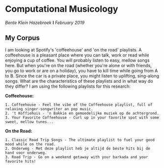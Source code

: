 # Computational Musicology
*Bente Klein Hazebroek*  **I**  *February 2019*

## My Corpus
I am looking at Spotify's 'coffeehouse' and 'on the road' playlists. A coffeehouse is a pleasant place where you can talk, work or read while enjoying a cup of coffee. You will probably listen to easy, mellow songs here. But when you're on the road (whether you're alone or with friends, you go to work or are on a holiday), you have to kill time while going from A to B. Since the car is a private place, you might listen to uplifting, sing-along songs. What are the characteristics of these playlists and in what way do they differ? I am using the following playlists for this research:

  **Coffeehouse:**
  
    1. Coffeehouse - Feel the vibe of the Coffeehouse playlist, full of relaxing singer-songwriter an pop music.    
    2. 't Koffiehuis - 'n Bakkie en gemoedelijke muziek op de achtergrond.    
    3. Your Favorite Coffeehouse - Curl up in your favorite spot with some sweet, mellow tunes...
  
 **On the Road:**
 
    1. Classic Road Trip Songs - The ultimate playlist to fuel your good mood while on the road.
    2. Onderweg - Met deze playlist heb je altijd de beste hits bij de hand voor onderweg.
    3. Road Trip - Go on a weekend getaway with your barkada and your favorite hits!
  
  

